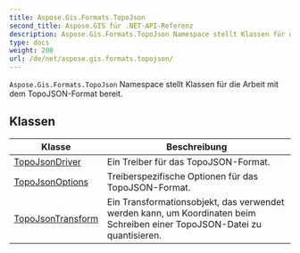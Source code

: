 ```yaml
---
title: Aspose.Gis.Formats.TopoJson
second_title: Aspose.GIS für .NET-API-Referenz
description: Aspose.Gis.Formats.TopoJson Namespace stellt Klassen für die Arbeit mit dem TopoJSONFormat bereit.
type: docs
weight: 200
url: /de/net/aspose.gis.formats.topojson/
---
```

`Aspose.Gis.Formats.TopoJson` Namespace stellt Klassen für die Arbeit mit dem TopoJSON-Format bereit.

## Klassen

| Klasse | Beschreibung |
| --- | --- |
| [TopoJsonDriver](./topojsondriver/) | Ein Treiber für das TopoJSON-Format. |
| [TopoJsonOptions](./topojsonoptions/) | Treiberspezifische Optionen für das TopoJSON-Format. |
| [TopoJsonTransform](./topojsontransform/) | Ein Transformationsobjekt, das verwendet werden kann, um Koordinaten beim Schreiben einer TopoJSON-Datei zu quantisieren. |


